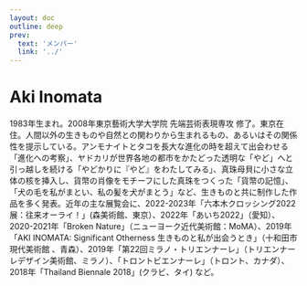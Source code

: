 ```yaml
---
layout: doc
outline: deep
prev:
  text: 'メンバー'
  link: '../'
---
```


# Aki Inomata

1983年生まれ。2008年東京藝術大学大学院 先端芸術表現専攻 修了。東京在住。人間以外の生きものや自然との関わりから生まれるもの、あるいはその関係性を提示している。アンモナイトとタコを長大な進化の時を超えて出会わせる「進化への考察」、ヤドカリが世界各地の都市をかたどった透明な「やど」へと引っ越しを続ける「やどかりに『やど』をわたしてみる」、真珠母貝に小さな立体の核を挿入し、貨幣の肖像をモチーフにした真珠をつくった「貨幣の記憶」、「犬の毛を私がまとい、私の髪を犬がまとう」など、生きものと共に制作した作品を多く発表。近年の主な展覧会に、2022-2023年「六本木クロッシング2022展：往来オーライ！」(森美術館、東京）、2022年「あいち2022」（愛知）、 2020-2021年「Broken Nature」（ニューヨーク近代美術館：MoMA）、2019年「AKI INOMATA: Significant Otherness 生きものと私が出会うとき」（十和田市現代美術館 、青森）、2019年「第22回ミラノ・トリエンナーレ」（トリエンナーレデザイン美術館、ミラノ）、「トロントビエンナーレ」（トロント、カナダ）、2018年「Thailand Biennale 2018」(クラビ、タイ) など。